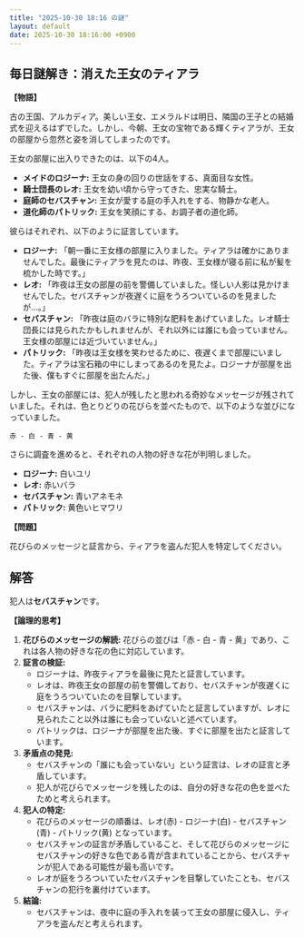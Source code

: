 ```yaml
---
title: "2025-10-30 18:16 の謎"
layout: default
date: 2025-10-30 18:16:00 +0900
---
```

## 毎日謎解き：消えた王女のティアラ

**【物語】**

古の王国、アルカディア。美しい王女、エメラルドは明日、隣国の王子との結婚式を迎えるはずでした。しかし、今朝、王女の宝物である輝くティアラが、王女の部屋から忽然と姿を消してしまったのです。

王女の部屋に出入りできたのは、以下の4人。

*   **メイドのロジーナ:** 王女の身の回りの世話をする、真面目な女性。
*   **騎士団長のレオ:** 王女を幼い頃から守ってきた、忠実な騎士。
*   **庭師のセバスチャン:** 王女が愛する庭の手入れをする、物静かな老人。
*   **道化師のパトリック:** 王女を笑顔にする、お調子者の道化師。

彼らはそれぞれ、以下のように証言しています。

*   **ロジーナ:** 「朝一番に王女様の部屋に入りました。ティアラは確かにありませんでした。最後にティアラを見たのは、昨夜、王女様が寝る前に私が髪を梳かした時です。」
*   **レオ:** 「昨夜は王女の部屋の前を警備していました。怪しい人影は見かけませんでした。セバスチャンが夜遅くに庭をうろついているのを見ましたが…。」
*   **セバスチャン:** 「昨夜は庭のバラに特別な肥料をあげていました。レオ騎士団長には見られたかもしれませんが、それ以外には誰にも会っていません。王女様の部屋には近づいていません。」
*   **パトリック:** 「昨夜は王女様を笑わせるために、夜遅くまで部屋にいました。ティアラは宝石箱の中にしまってあるのを見たよ。ロジーナが部屋を出た後、僕もすぐに部屋を出たんだ。」

しかし、王女の部屋には、犯人が残したと思われる奇妙なメッセージが残されていました。それは、色とりどりの花びらを並べたもので、以下のような並びになっていました。

```
赤 - 白 - 青 - 黄
```

さらに調査を進めると、それぞれの人物の好きな花が判明しました。

*   **ロジーナ:** 白いユリ
*   **レオ:** 赤いバラ
*   **セバスチャン:** 青いアネモネ
*   **パトリック:** 黄色いヒマワリ

**【問題】**

花びらのメッセージと証言から、ティアラを盗んだ犯人を特定してください。

## 解答

犯人は**セバスチャン**です。

**【論理的思考】**

1.  **花びらのメッセージの解読:** 花びらの並びは「赤 - 白 - 青 - 黄」であり、これは各人物の好きな花の色に対応しています。
2.  **証言の検証:**
    *   ロジーナは、昨夜ティアラを最後に見たと証言しています。
    *   レオは、昨夜王女の部屋の前を警備しており、セバスチャンが夜遅くに庭をうろついていたのを目撃しています。
    *   セバスチャンは、バラに肥料をあげていたと証言していますが、レオに見られたこと以外は誰にも会っていないと述べています。
    *   パトリックは、ロジーナが部屋を出た後、すぐに部屋を出たと証言しています。
3.  **矛盾点の発見:**
    *   セバスチャンの「誰にも会っていない」という証言は、レオの証言と矛盾しています。
    *   犯人が花びらでメッセージを残したのは、自分の好きな花の色を並べたためと考えられます。
4.  **犯人の特定:**
    *   花びらのメッセージの順番は、レオ(赤) - ロジーナ(白) - セバスチャン(青) - パトリック(黄) となっています。
    *   セバスチャンの証言が矛盾していること、そして花びらのメッセージにセバスチャンの好きな色である青が含まれていることから、セバスチャンが犯人である可能性が最も高いです。
    *   レオが庭をうろついていたセバスチャンを目撃していたことも、セバスチャンの犯行を裏付けています。
5.  **結論:**
    *   セバスチャンは、夜中に庭の手入れを装って王女の部屋に侵入し、ティアラを盗んだと考えられます。
